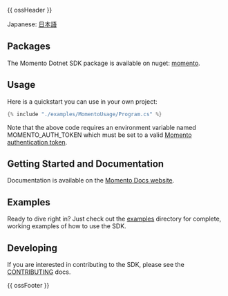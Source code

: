 {{ ossHeader }}

Japanese: [日本語](README.ja.md)

## Packages

The Momento Dotnet SDK package is available on nuget: [momento](https://www.nuget.org/packages/Momento.Sdk).

## Usage

Here is a quickstart you can use in your own project:

```csharp
{% include "./examples/MomentoUsage/Program.cs" %}
```

Note that the above code requires an environment variable named MOMENTO_AUTH_TOKEN which must
be set to a valid [Momento authentication token](https://docs.momentohq.com/docs/getting-started#obtain-an-auth-token).

## Getting Started and Documentation

Documentation is available on the [Momento Docs website](https://docs.momentohq.com).

## Examples

Ready to dive right in? Just check out the [examples](./examples/README.md) directory for complete, working examples of
how to use the SDK.

## Developing

If you are interested in contributing to the SDK, please see the [CONTRIBUTING](./CONTRIBUTING.md) docs.

{{ ossFooter }}
